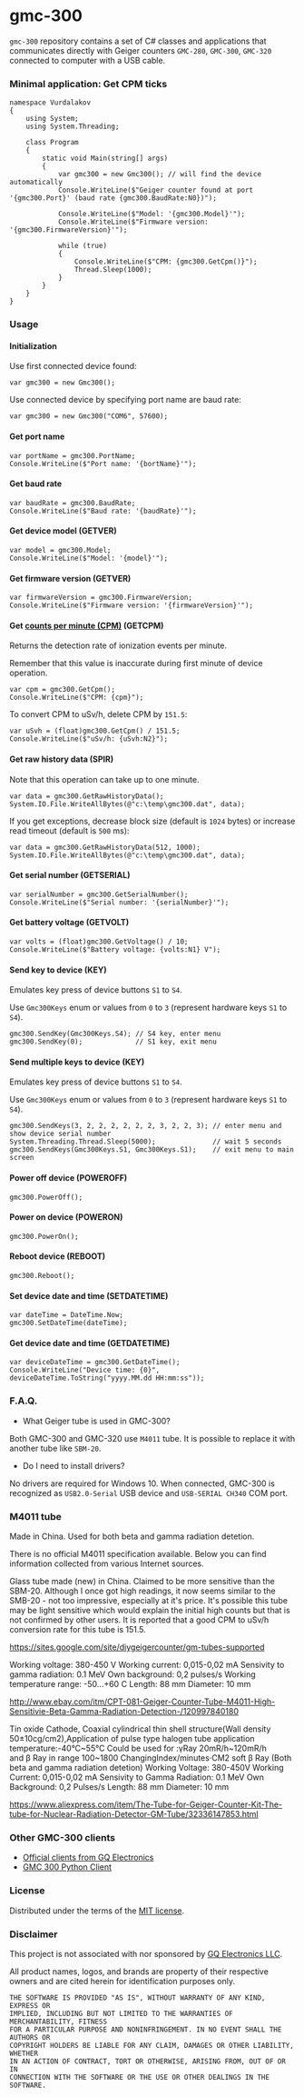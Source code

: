 # gmc-300

`gmc-300` repository contains a set of C# classes and applications that communicates directly with Geiger counters `GMC-280`, `GMC-300`, `GMC-320` connected to computer with a USB cable.

### Minimal application: Get CPM ticks

```
namespace Vurdalakov
{
    using System;
    using System.Threading;

    class Program
    {
        static void Main(string[] args)
        {
            var gmc300 = new Gmc300(); // will find the device automatically
            Console.WriteLine($"Geiger counter found at port '{gmc300.Port}' (baud rate {gmc300.BaudRate:N0})");

            Console.WriteLine($"Model: '{gmc300.Model}'");
            Console.WriteLine($"Firmware version: '{gmc300.FirmwareVersion}'");

            while (true)
            {
                Console.WriteLine($"CPM: {gmc300.GetCpm()}");
                Thread.Sleep(1000);
            }
        }
    }
}
```

### Usage

#### Initialization

Use first connected device found:

```
var gmc300 = new Gmc300();
```

Use connected device by specifying port name are baud rate:

```
var gmc300 = new Gmc300("COM6", 57600);
```

#### Get port name

```
var portName = gmc300.PortName;
Console.WriteLine($"Port name: '{bortName}'");
```

#### Get baud rate

```
var baudRate = gmc300.BaudRate;
Console.WriteLine($"Baud rate: '{baudRate}'");
```

#### Get device model (GETVER)

```
var model = gmc300.Model;
Console.WriteLine($"Model: '{model}'");
```

#### Get firmware version (GETVER)

```
var firmwareVersion = gmc300.FirmwareVersion;
Console.WriteLine($"Firmware version: '{firmwareVersion}'");
```

#### Get [counts per minute (CPM)](https://en.wikipedia.org/wiki/Counts_per_minute) (GETCPM)

Returns the detection rate of ionization events per minute.

Remember that this value is inaccurate during first minute of device operation.

```
var cpm = gmc300.GetCpm();
Console.WriteLine($"CPM: {cpm}");
```

To convert CPM to uSv/h, delete CPM by `151.5`:

```
var uSvh = (float)gmc300.GetCpm() / 151.5;
Console.WriteLine($"uSv/h: {uSvh:N2}");
```

#### Get raw history data (SPIR)

Note that this operation can take up to one minute.

```
var data = gmc300.GetRawHistoryData();
System.IO.File.WriteAllBytes(@"c:\temp\gmc300.dat", data);
```

If you get exceptions, decrease block size (default is `1024` bytes) or increase read timeout (default is `500` ms):

```
var data = gmc300.GetRawHistoryData(512, 1000);
System.IO.File.WriteAllBytes(@"c:\temp\gmc300.dat", data);
```

#### Get serial number (GETSERIAL)

```
var serialNumber = gmc300.GetSerialNumber();
Console.WriteLine($"Serial number: '{serialNumber}'");
```

#### Get battery voltage (GETVOLT)

```
var volts = (float)gmc300.GetVoltage() / 10;
Console.WriteLine($"Battery voltage: {volts:N1} V");
```

#### Send key to device (KEY)

Emulates key press of device buttons `S1` to `S4`.

Use `Gmc300Keys` enum or values from `0` to `3` (represent hardware keys `S1` to `S4`).

```
gmc300.SendKey(Gmc300Keys.S4); // S4 key, enter menu
gmc300.SendKey(0);             // S1 key, exit menu
```

#### Send multiple keys to device (KEY)

Emulates key press of device buttons `S1` to `S4`.

Use `Gmc300Keys` enum or values from `0` to `3` (represent hardware keys `S1` to `S4`).

```
gmc300.SendKeys(3, 2, 2, 2, 2, 2, 2, 3, 2, 2, 3); // enter menu and show device serial number
System.Threading.Thread.Sleep(5000);              // wait 5 seconds
gmc300.SendKeys(Gmc300Keys.S1, Gmc300Keys.S1);    // exit menu to main screen
```

#### Power off device (POWEROFF)

```
gmc300.PowerOff();
```

#### Power on device (POWERON)

```
gmc300.PowerOn();
```

#### Reboot device (REBOOT)

```
gmc300.Reboot();
```

#### Set device date and time (SETDATETIME)

```
var dateTime = DateTime.Now;
gmc300.SetDateTime(dateTime);
```

#### Get device date and time (GETDATETIME)

```
var deviceDateTime = gmc300.GetDateTime();
Console.WriteLine("Device time: {0}", deviceDateTime.ToString("yyyy.MM.dd HH:mm:ss"));
```

### F.A.Q.

* What Geiger tube is used in GMC-300?

Both GMC-300 and GMC-320 use `M4011` tube. It is possible to replace it with another tube like `SBM-20`.

* Do I need to install drivers?

No drivers are required for Windows 10. When connected, GMC-300 is recognized as `USB2.0-Serial` USB device and `USB-SERIAL CH340` COM port.

### M4011 tube

Made in China. Used for both beta and gamma radiation detetion.

There is no official M4011 specification available. Below you can find information collected from various Internet sources.

Glass tube made (new) in China. Claimed to be more sensitive than the SBM-20. Although I once got high readings, it now seems similar to the SMB-20 - not too impressive, especially at it's price. It's possible this tube may be light sensitive which would explain the initial high counts but that is not confirmed by other users. It is reported that a good CPM to uSv/h conversion rate for this tube is 151.5.

https://sites.google.com/site/diygeigercounter/gm-tubes-supported

Working voltage: 380-450 V
Working current: 0,015-0,02 mA
Sensivity to gamma radiation: 0.1 MeV
Own background: 0,2 pulses/s
Working temperature range: -50...+60 С
Length: 88 mm
Diameter: 10 mm

http://www.ebay.com/itm/CPT-081-Geiger-Counter-Tube-M4011-High-Sensitivie-Beta-Gamma-Radiation-Detection-/120997840180

Tin oxide Cathode, Coaxial cylindrical thin shell structure(Wall density 50±10cg/cm2),Application of pulse type halogen tube
application temperature:-40°C~55°C
Could be used for :γRay 20mR/h~120mR/h  
               and β Ray in range  100~1800 ChangingIndex/minutes·CM2 soft β Ray
               (Both beta and gamma radiation detetion)
Working Voltage: 380-450V 
Working Current: 0,015-0,02 mA
Sensivity to Gamma Radiation: 0.1 MeV
Own Background: 0,2 Pulses/s
Length:  88 mm
Diameter: 10 mm

https://www.aliexpress.com/item/The-Tube-for-Geiger-Counter-Kit-The-tube-for-Nuclear-Radiation-Detector-GM-Tube/32336147853.html

### Other GMC-300 clients

* [Official clients from GQ Electronics](http://www.gqelectronicsllc.com/comersus/store/download.asp)
* [GMC 300 Python Client](https://github.com/stilldavid/gmc-300-python)

### License

Distributed under the terms of the [MIT license](https://opensource.org/licenses/MIT).

### Disclaimer

This project is not associated with nor sponsored by [GQ Electronics LLC](http://www.gqelectronicsllc.com/).

All product names, logos, and brands are property of their respective owners and are cited herein for identification purposes only.

```
THE SOFTWARE IS PROVIDED "AS IS", WITHOUT WARRANTY OF ANY KIND, EXPRESS OR 
IMPLIED, INCLUDING BUT NOT LIMITED TO THE WARRANTIES OF MERCHANTABILITY, FITNESS
FOR A PARTICULAR PURPOSE AND NONINFRINGEMENT. IN NO EVENT SHALL THE AUTHORS OR
COPYRIGHT HOLDERS BE LIABLE FOR ANY CLAIM, DAMAGES OR OTHER LIABILITY, WHETHER
IN AN ACTION OF CONTRACT, TORT OR OTHERWISE, ARISING FROM, OUT OF OR IN
CONNECTION WITH THE SOFTWARE OR THE USE OR OTHER DEALINGS IN THE SOFTWARE.
```
